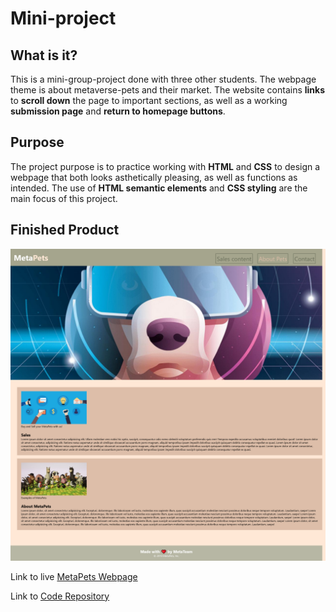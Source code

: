 # Mini-project

## What is it?

This is a mini-group-project done with three other students. The webpage theme is
about metaverse-pets and their market. The website contains **links** to **scroll down** the
page to important sections, as well as a working **submission page** and **return to homepage
buttons**.


## Purpose

The project purpose is to practice working with **HTML** and **CSS** to design a webpage that both
looks asthetically pleasing, as well as functions as intended. The use of **HTML semantic elements**
and **CSS styling** are the main focus of this project.


## Finished Product

![Full Webpage Screenshot](./assets/MetaPets-Page.png)

Link to live [MetaPets Webpage](https://vidalatan.github.io/Mini-project/)

Link to [Code Repository](https://github.com/Vidalatan/Mini-project)
